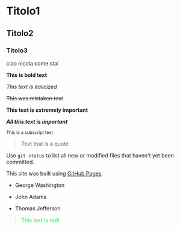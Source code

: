 # Titolo1
## Titolo2
### Titolo3

ciao nicola come stai 

**This is bold text** 

*This text is italicized*

~~This was mistaken text~~

**This text is _extremely_ important**

***All this text is important***

<sub>This is a subscript text</sub>

> Text that is a quote

Use `git status` to list all new or modified files that haven't yet been committed.

This site was built using [GitHub Pages](https://pages.github.com/).


- George Washington
* John Adams
+ Thomas Jefferson

> <font color="#0af248">This text is red!</font>
